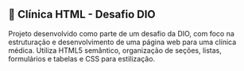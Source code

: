## 🏥 Clínica HTML - Desafio DIO
Projeto desenvolvido como parte de um desafio da DIO, com foco na estruturação e desenvolvimento de uma página web para uma clínica médica.
Utiliza HTML5 semântico, organização de seções, listas, formulários e tabelas e CSS para estilização.

